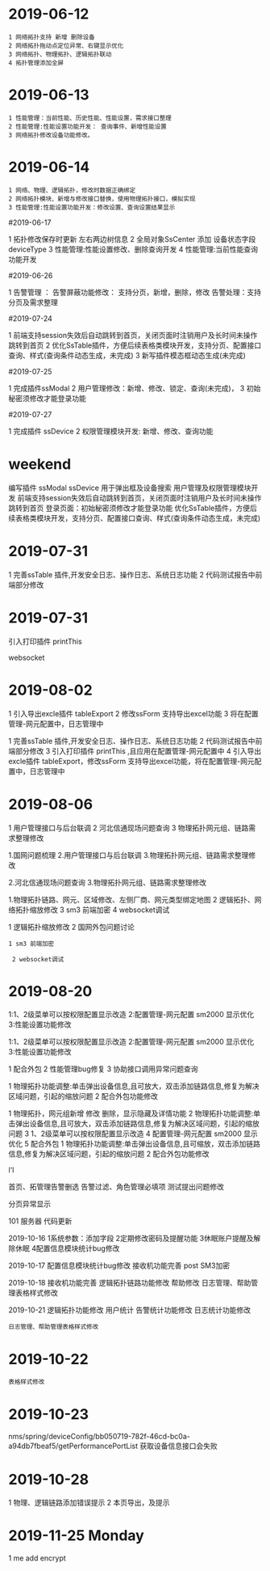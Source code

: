 # 2019-06-12
    1 网络拓扑支持 新增 删除设备
    2 网络拓扑拖动点定位异常、右键显示优化
    3 网络拓扑、物理拓扑、逻辑拓扑联动
    4 拓扑管理添加全屏


# 2019-06-13
    1 性能管理：当前性能、历史性能、性能设置，需求接口整理
    2 性能管理:性能设置功能开发： 查询事件、新增性能设置
    3 网络拓扑修改设备功能修改。



# 2019-06-14
    1 网络、物理、逻辑拓扑，修改时数据正确绑定
    2 网络拓扑模块、新增与修改接口替换，使用物理拓扑接口，模拟实现
    3 性能管理:性能设置功能开发：修改设置、查询设置结果显示
        


#2019-06-17

1 拓扑修改保存时更新 左右两边树信息
2 全局对象SsCenter 添加 设备状态字段 deviceType
3 性能管理:性能设置修改、删除查询开发
4 性能管理:当前性能查询功能开发




#2019-06-26

1  告警管理 ： 告警屏蔽功能修改： 支持分页，新增，删除，修改
              告警处理：支持分页及需求整理



#2019-07-24

1 前端支持session失效后自动跳转到首页，关闭页面时注销用户及长时间未操作跳转到首页
2 优化SsTable插件，方便后续表格类模块开发，支持分页、配置接口查询、样式(查询条件动态生成，未完成)
3 新写插件模态框动态生成(未完成)



#2019-07-25

1 完成插件ssModal 
2 用户管理修改：新增、修改、锁定、查询(未完成)，
3 初始秘密须修改才能登录功能




#2019-07-27

1 完成插件 ssDevice 
2 权限管理模块开发: 新增、修改、查询功能


# weekend 

编写插件  ssModal  ssDevice 用于弹出框及设备搜索
用户管理及权限管理模块开发
前端支持session失效后自动跳转到首页，关闭页面时注销用户及长时间未操作跳转到首页
登录页面：初始秘密须修改才能登录功能
优化SsTable插件，方便后续表格类模块开发，支持分页、配置接口查询、样式(查询条件动态生成，未完成)



# 2019-07-31

1 完善ssTable 插件,开发安全日志、操作日志、系统日志功能
2 代码测试报告中前端部分修改




# 2019-07-31
 引入打印插件 printThis 
 
 websocket 


 
# 2019-08-02

 1 引入导出excle插件 tableExport 
 2 修改ssForm 支持导出excel功能
 3 将在配置管理-网元配置中，日志管理中
    


1 完善ssTable 插件,开发安全日志、操作日志、系统日志功能
2 代码测试报告中前端部分修改
3 引入打印插件 printThis ,且应用在配置管理-网元配置中
4 引入导出excle插件 tableExport，修改ssForm 支持导出excel功能，将在配置管理-网元配置中，日志管理中
    



# 2019-08-06

1 用户管理接口与后台联调
2 河北信通现场问题查询
3 物理拓扑网元组、链路需求整理修改





1.国网问题梳理
2.用户管理接口与后台联调
3.物理拓扑网元组、链路需求整理修改



2.河北信通现场问题查询
3.物理拓扑网元组、链路需求整理修改




1.物理拓扑链路、网元、区域修改、左侧厂商、网元类型绑定地图
2 逻辑拓扑、网络拓扑缩放修改
3 sm3 前端加密
4 websocket调试

1 逻辑拓扑缩放修改
2 国网外包问题讨论

 	1 sm3 前端加密

     2 websocket调试



# 2019-08-20

1:1、2级菜单可以按权限配置显示改造
2:配置管理-网元配置 sm2000 显示优化
3:性能设置功能修改





1:1、2级菜单可以按权限配置显示改造
2:配置管理-网元配置 sm2000 显示优化
3:性能设置功能修改



1 配合外包
2 性能管理bug修复
3 协助接口调用异常问题查询



1 物理拓扑功能调整:单击弹出设备信息,且可放大，双击添加链路信息,修复为解决区域问题，引起的缩放问题
2 配合外包功能修改



1 物理拓扑，网元组新增 修改 删除，显示隐藏及详情功能 2 物理拓扑功能调整:单击弹出设备信息,且可放大，双击添加链路信息,修复为解决区域问题，引起的缩放问题 3 1、2级菜单可以按权限配置显示改造 4 配置管理-网元配置 sm2000 显示优化 5 配合外包
1 物理拓扑功能调整:单击弹出设备信息,且可缩放，双击添加链路信息,修复为解决区域问题，引起的缩放问题
2 配合外包功能修改



l'l


首页、拓管理告警删选
告警过滤、角色管理必填项
测试提出问题修改



分页异常显示

101 服务器 代码更新


2019-10-16
    1系统参数：添加字段
    2定期修改密码及提醒功能
    3休眠账户提醒及解除休眠
    4配置信息模块统计bug修改


2019-10-17
    配置信息模块统计bug修改
    接收机功能完善
    post SM3加密 



2019-10-18
    接收机功能完善 逻辑拓扑链路功能修改 帮助修改
    日志管理、帮助管理表格样式修改


2019-10-21
    逻辑拓扑功能修改
    用户统计
    告警统计功能修改
    日志统计功能修改
    
    日志管理、帮助管理表格样式修改





# 2019-10-22
    表格样式修改


# 2019-10-23

nms/spring/deviceConfig/bb050719-782f-46cd-bc0a-a94db7fbeaf5/getPerformancePortList 
获取设备信息接口会失败


# 2019-10-28


1 物理、逻辑链路添加错误提示
2 本页导出，及提示



# 2019-11-25  Monday 
1 me add encrypt



